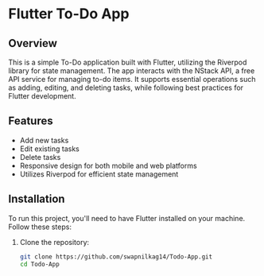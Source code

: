 # Flutter To-Do App

## Overview

This is a simple To-Do application built with Flutter, utilizing the Riverpod library for state management. The app interacts with the NStack API, a free API service for managing to-do items. It supports essential operations such as adding, editing, and deleting tasks, while following best practices for Flutter development.

## Features

- Add new tasks
- Edit existing tasks
- Delete tasks
- Responsive design for both mobile and web platforms
- Utilizes Riverpod for efficient state management

## Installation

To run this project, you'll need to have Flutter installed on your machine. Follow these steps:

1. Clone the repository:
   ```bash
   git clone https://github.com/swapnilkag14/Todo-App.git
   cd Todo-App

